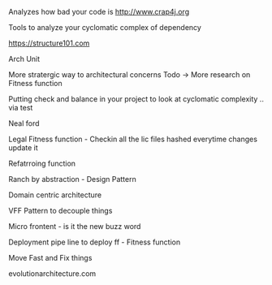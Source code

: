 Analyzes how bad your code is 
http://www.crap4j.org

Tools to analyze your cyclomatic complex of dependency 

https://structure101.com

Arch Unit

More stratergic way to architectural concerns
 Todo ->  More research on Fitness function 


 Putting check and balance in your project to look at cyclomatic complexity .. via test

Neal ford 

Legal Fitness function - Checkin all the lic files hashed everytime changes update it 

Refatrroing function 

Ranch by abstraction - Design Pattern 

Domain centric architecture 

VFF Pattern to decouple things 

Micro frontent - is it the new buzz word

Deployment pipe line to deploy ff - Fitness function 

Move Fast and Fix things 

evolutionarchitecture.com



